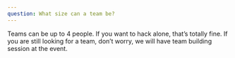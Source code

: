 ```yaml
---
question: What size can a team be?
--- 
```

Teams can be up to 4 people. If you want to hack alone, that’s totally fine. If you are still looking for a team, don’t worry, we will have team building session at the event.